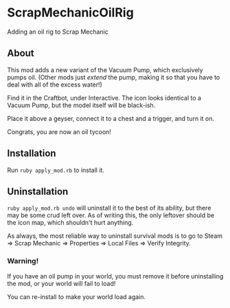 # ScrapMechanicOilRig
Adding an oil rig to Scrap Mechanic

## About

This mod adds a new variant of the Vacuum Pump, which exclusively pumps oil. (Other mods just *extend* the pump, making it so that you have to deal with all of the excess water!)

Find it in the Craftbot, under Interactive. The icon looks identical to a Vacuum Pump, but the model itself will be black-ish.

Place it above a geyser, connect it to a chest and a trigger, and turn it on.

Congrats, you are now an oil tycoon!

## Installation

Run `ruby apply_mod.rb` to install it.

## Uninstallation

`ruby apply_mod.rb undo` will uninstall it to the best of its ability, but there may be some crud left over. As of writing this, the only leftover should be the icon map, which shouldn't hurt anything.

As always, the most reliable way to uninstall survival mods is to go to Steam => Scrap Mechanic => Properties => Local Files => Verify Integrity.

### Warning!

If you have an oil pump in your world, you must remove it before uninstalling the mod, or your world will fail to load!

You can re-install to make your world load again.
